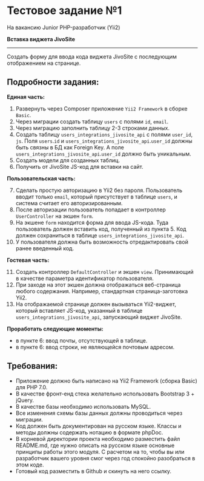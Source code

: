 # Тестовое задание №1

На вакансию Junior PHP-разработчик (Yii2)

**Вставка виджета JivoSite**

---

Создать форму для ввода кода виджета JivoSite с последующим отображением на странице.

## Подробности задания:

**Единая часть:**

1. Развернуть через Composer приложение `Yii2 Framework` в cборке `Basic`.
2. Через миграции создать таблицу `users` с полями `id`, `email`.
3. Через миграцию заполнить таблицу 2-3 строками данных.
4. Создать таблицу `users_integrations_jivosite_api` с полями `user_id`, `js`. Поля `users`.`id` и `users_integrations_jivosite_api`.`user_id` должны быть связны в БД как Foreign Key. А поле `users_integrations_jivosite_api`.`user_id` должно быть уникальным.
5. Создать модели для созданных таблиц.
6. Получить от JivoSite JS-код для вставки на сайт.

**Пользовательская часть:**

7. Сделать простую авторизацию в Yii2 без пароля. Пользователь вводит только `email`, который присутствует в таблице `users`, и система считает его авторизированным.
8. После авторизации пользователь попадает в контроллер `UserController` на экшен `form`.
9. На экшене `form` находится форма для ввода JS-кода. Туда пользователь должен вставить код, полученный из пункта 5. Код должен сохраниться в таблице `users_integrations_jivosite_api`.
10. У пользователя должна быть возможность отредактировать свой ранее введенный код.

**Гостевая часть:**

11. Создать контроллер `DefaultController` и экшен `view`. Принимающий в качестве параметра идентификатор пользователя.
12. При заходе на этот экшен должна отображаться веб-страница любого содержания. Например, стандартная страница-заготовка Yii2.
13. На отображаемой странице должен вызываться Yii2-виджет, который вставляет JS-код, указанный в таблице `users_integrations_jivosite_api`, запускающий виджет JivoSite.

**Проработать следующие моменты:**

- в пункте 6: ввод почты, отсутствующей в таблице.
- в пункте 6: ввод строки, не являющейся почтовым адресом.

## Требования:

- Приложение должно быть написано на Yii2 Framework (сборка Basic) для PHP 7.0.
- В качестве фронт-енд стека желательно использовать Bootstrap 3 + jQuery.
- В качестве базы необходимо использовать MySQL.
- Все изменения схемы базы данных должны проводиться через миграции.
- Код должен быть документирован на русском языке. Классы и методы должны содержать нотацию в формате phpDoc.
- В корневой директории проекта необходимо разместить файл README.md, где нужно описать на русском языке основные принципы работы этого модуля. С расчетом на то, чтобы вы или разработчик вашего уровня смог через год спокойно разобраться в этом коде.
- Готовый код разместить в Github и скинуть на него ссылку.
